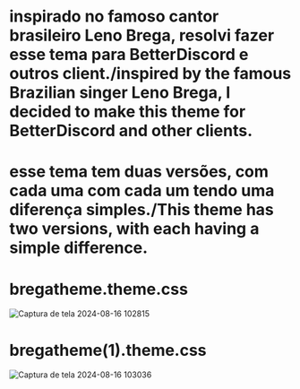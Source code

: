 # inspirado no famoso cantor brasileiro Leno Brega, resolvi fazer esse tema para BetterDiscord e outros client./inspired by the famous Brazilian singer Leno Brega, I decided to make this theme for BetterDiscord and other clients.

# esse tema tem duas versões, com cada uma com cada um tendo uma diferença simples./This theme has two versions, with each having a simple difference.

# bregatheme.theme.css
![Captura de tela 2024-08-16 102815](https://github.com/user-attachments/assets/00c803b9-05c0-4843-bdab-64825a75a765)

# bregatheme(1).theme.css
![Captura de tela 2024-08-16 103036](https://github.com/user-attachments/assets/cb94a29e-2c6f-4aa2-94fe-b4e6f399aa30)
